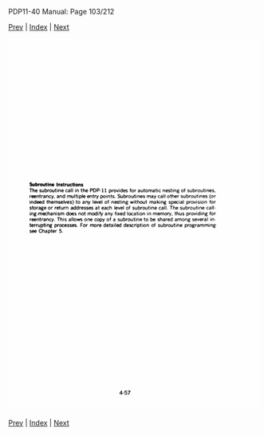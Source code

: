 PDP11-40 Manual: Page 103/212

[Prev](pdp11-40-000102.html) | [Index](index.html) | [Next](pdp11-40-000104.html)

![](pdp11-40-000103.gif)

[Prev](pdp11-40-000102.html) | [Index](index.html) | [Next](pdp11-40-000104.html)

